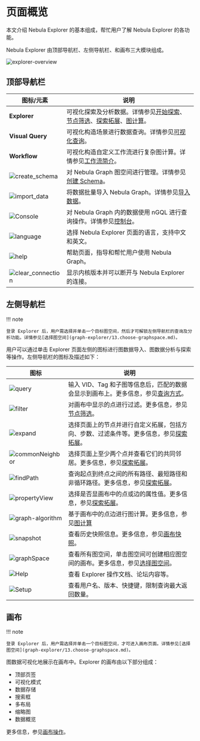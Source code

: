# 页面概览

本文介绍 Nebula Explorer 的基本组成，帮忙用户了解 Nebula Explorer 的各功能。

Nebula Explorer 由顶部导航栏、左侧导航栏、和画布三大模块组成。

![explorer-overview](https://docs-cdn.nebula-graph.com.cn/figures/ex-overview-220622-cn.png)

## 顶部导航栏

| 图标/元素                                                    | 说明                                                 |
| ------------------------------------------------------------ | ---------------------------------------------------- |
| **Explorer**                                                 | 可视化探索及分析数据。详情参见[开始探索](graph-explorer/ex-ug-query-exploration.md)、[节点筛选](graph-explorer/node-filtering.md)、[探索拓展](graph-explorer/ex-ug-graph-exploration.md)、[图计算](graph-explorer/graph-algorithm.md)。     |
| **Visual Query**                                             | 可视化构造场景进行数据查询。详情参见[可视化查询](12.query-visually.md)。           |
| **Workflow**                                                 | 可视化构造自定义工作流进行复杂图计算。详情参见[工作流简介](workflow/workflows.md)。|
| ![create_schema](https://docs-cdn.nebula-graph.com.cn/figures/studio-nav-schema.png) | 对 Nebula Graph 图空间进行管理。详情参见[创建 Schema](db-management/10.create-schema.md)。       |
| ![import_data](https://docs-cdn.nebula-graph.com.cn/figures/studio-btn-download.png) | 将数据批量导入 Nebula Graph。详情参见[导入数据](db-management/11.import-data.md)。          |
| ![Console](https://docs-cdn.nebula-graph.com.cn/figures/nav-console2.png) | 对 Nebula Graph 内的数据使用 nGQL 进行查询操作。详情参见[控制台](db-management/explorer-console.md)。 |
| ![language](https://docs-cdn.nebula-graph.com.cn/figures/navbar-language.png) | 选择 Nebula Explorer 页面的语言，支持中文和英文。    |
| ![help](https://docs-cdn.nebula-graph.com.cn/figures/navbar-help.png) | 帮助页面，指导和帮忙用户使用 Nebula Graph。          |
| ![clear_connection](https://docs-cdn.nebula-graph.com.cn/figures/image-icon10.png) | 显示内核版本并可以断开与 Nebula Explorer 的连接。    |


## 左侧导航栏

!!! note

    登录 Explorer 后，用户需选择并单击一个目标图空间，然后才可解锁左侧导航栏的查询及分析功能。详情参见[选择图空间](graph-explorer/13.choose-graphspace.md)。

用户可以通过单击 Explorer 页面左侧的图标进行图数据导入、图数据分析与探索等操作。左侧导航栏的图标及描述如下：

| 图标  | 说明 |
| ----- | ---- |
| ![query](https://docs-cdn.nebula-graph.com.cn/figures/nav-query2_cn.png) | 输入 VID、Tag 和子图等信息后，匹配的数据会显示到画布上。更多信息，参见[查询方式](graph-explorer/ex-ug-query-exploration.md)。     |
| ![filter](https://docs-cdn.nebula-graph.com.cn/figures/nav-filter_cn.png) | 对画布中显示的点进行过滤。更多信息，参见[节点筛选](graph-explorer/node-filtering.md)。     |
| ![expand](https://docs-cdn.nebula-graph.com.cn/figures/nav-expand_cn.png) | 选择页面上的节点并进行自定义拓展，包括方向、步数、过滤条件等。更多信息，参见[探索拓展](graph-explorer/ex-ug-graph-exploration.md)。    |
| ![commonNeighbor](https://docs-cdn.nebula-graph.com.cn/figures/nav-commonNeighbor_cn.png) | 选择页面上至少两个点并查看它们的共同邻居。更多信息，参见[探索拓展](graph-explorer/ex-ug-graph-exploration.md)。     |
| ![findPath](https://docs-cdn.nebula-graph.com.cn/figures/nav-findPath_cn.png) | 查询起点到终点之间的所有路径、最短路径和非循环路径。更多信息，参见[探索拓展](graph-explorer/ex-ug-graph-exploration.md)。     |
| ![propertyView](https://docs-cdn.nebula-graph.com.cn/figures/nav-propertyView_cn.png) | 选择是否显画布中的点或边的属性值。更多信息，参见[探索拓展](graph-explorer/graph-algorithm.md)。     |
| ![graph-algorithm](https://docs-cdn.nebula-graph.com.cn/figures/rightclickmenu-graphCalculation.png)| 基于画布中的点边进行图计算。更多信息，参见[图计算](graph-explorer/ex-ug-graph-exploration.md)|
| ![snapshot](https://docs-cdn.nebula-graph.com.cn/figures/snapshot-history_cn.png) | 查看历史快照信息。更多信息，参见[画布快照](canvas-operations/canvas-snapshot.md)。     |
| ![graphSpace](https://docs-cdn.nebula-graph.com.cn/figures/nav-graphSpace_cn.png) | 查看所有图空间，单击图空间可创建相应图空间的画布。更多信息，参见[选择图空间](graph-explorer/13.choose-graphspace.md)。     |
| ![Help](https://docs-cdn.nebula-graph.com.cn/figures/nav-help_cn.png) | 查看 Explorer 操作文档、论坛内容等。     |
| ![Setup](https://docs-cdn.nebula-graph.com.cn/figures/nav-setup2.png) | 查看用户名、版本、快捷键，限制查询最大返回数量。|

## 画布

!!! note

    登录 Explorer 后，用户需选择并单击一个目标图空间，才可进入画布页面。详情参见[选择图空间](graph-explorer/13.choose-graphspace.md)。

图数据可视化地展示在画布中。Explorer 的画布由以下部分组成：

- 顶部页签
- 可视化模式
- 数据存储
- 搜索框
- 多布局
- 缩略图
- 数据概览

更多信息，参见[画布操作](canvas-operations/canvas-overview.md)。

